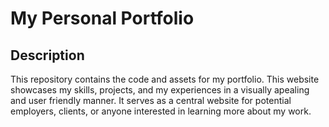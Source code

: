 # My Personal Portfolio
## Description
This repository contains the code and assets for my portfolio. This website showcases my skills, projects, and my experiences in a visually apealing and user friendly manner. It serves as a central website for potential employers, clients, or anyone interested in learning more about my work.